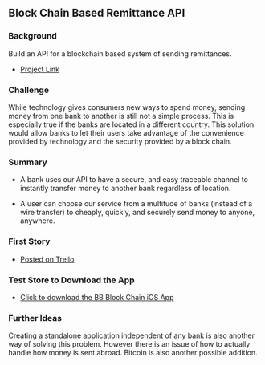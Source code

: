 Block Chain Based Remittance API
---------------------------------

### Background

Build an API for a blockchain based system of sending remittances.

* [Project Link](https://github.com/nwams/Bank-to-Bank-Block-Chain)

### Challenge

While technology gives consumers new ways to spend money, sending money from one bank to another is still not
a simple process. This is especially true if the banks are located in a different country. This solution would
allow banks to let their users take advantage of the convenience provided by technology and the security provided 
by a block chain. 

### Summary

- A bank uses our API to have a secure, and easy traceable channel to instantly transfer money to another bank regardless of location.

- A user can choose our service from a multitude of banks (instead of a wire transfer) to cheaply, quickly, and securely send money to anyone, anywhere.

### First Story

* [Posted on Trello](https://trello.com/b/3a5ameOc/first-story)

### Test Store to Download the App

* [Click to download the BB Block Chain iOS App](https://betas.to/sXMuBEvq)

### Further Ideas 

Creating a standalone application independent of any bank is also another way of solving this problem. However
there is an issue of how to actually handle how money is sent abroad. Bitcoin is also another possible addition.